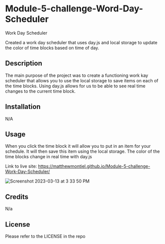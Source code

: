 # Module-5-challenge-Word-Day-Scheduler
Work Day Scheduler

Created a work day scheduler that uses day.js and local storage to update the color of time blocks based on time of day. 

## Description

The main purpose of the project was to create a functioning work kay scheduler that allows you to use the local storage to save items on each of the time blocks. Using day.js allows for us to be able to see real time changes to the current time block. 

## Installation

N/A

## Usage
When you click the time block it will allow you to put in an item for your schedule. It will then save this item using the local storage. The color of the time blocks change in real time with day.js 

Link to live site:
https://matthewmontiel.github.io/Module-5-challenge-Work-Day-Scheduler/


![Screenshot 2023-03-13 at 3 33 50 PM](https://user-images.githubusercontent.com/120674910/224825980-eee9951f-e42b-4b24-bc17-6d60c35bb4d1.png)

## Credits

N/a

## License

Please refer to the LICENSE in the repo
